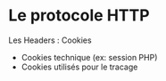 # Le protocole HTTP
Les Headers : Cookies

- Cookies technique (ex: session PHP)
- Cookies utilisés pour le tracage
